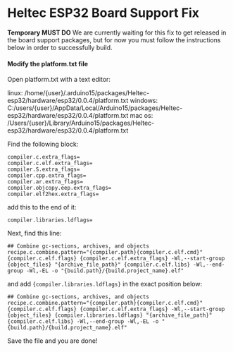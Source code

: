 # Heltec ESP32 Board Support Fix
**Temporary MUST DO**
We are currently waiting for this fix to get released in the board support packages, but for now you must follow the instructions below in order to successfully build.
#### Modify the platform.txt file  
Open platform.txt with a text editor:

linux: /home/{user}/.arduino15/packages/Heltec-esp32/hardware/esp32/0.0.4/platform.txt
windows: C:/users/{user}/AppData/Local/Arduino15/packages/Heltec-esp32/hardware/esp32/0.0.4/platform.txt
mac os: /Users/{user}/Library/Arduino15/packages/Heltec-esp32/hardware/esp32/0.0.4/platform.txt

Find the following block:
```
compiler.c.extra_flags=
compiler.c.elf.extra_flags=
compiler.S.extra_flags=
compiler.cpp.extra_flags=
compiler.ar.extra_flags=
compiler.objcopy.eep.extra_flags=
compiler.elf2hex.extra_flags=
```
add this to the end of it:
```
compiler.libraries.ldflags=
```
Next, find this line:

```
## Combine gc-sections, archives, and objects
recipe.c.combine.pattern="{compiler.path}{compiler.c.elf.cmd}" {compiler.c.elf.flags} {compiler.c.elf.extra_flags} -Wl,--start-group {object_files} "{archive_file_path}" {compiler.c.elf.libs} -Wl,--end-group -Wl,-EL -o "{build.path}/{build.project_name}.elf"
```

and add `{compiler.libraries.ldflags}` in the exact position below:
```
## Combine gc-sections, archives, and objects
recipe.c.combine.pattern="{compiler.path}{compiler.c.elf.cmd}" {compiler.c.elf.flags} {compiler.c.elf.extra_flags} -Wl,--start-group {object_files} {compiler.libraries.ldflags} "{archive_file_path}" {compiler.c.elf.libs} -Wl,--end-group -Wl,-EL -o "{build.path}/{build.project_name}.elf"
```

Save the file and you are done!